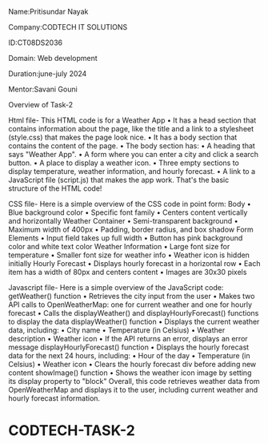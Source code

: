 Name:Pritisundar Nayak

Company:CODTECH IT SOLUTIONS

ID:CT08DS2036

Domain: Web development

Duration:june-july 2024

Mentor:Savani Gouni





Overview of Task-2


Html file-
This HTML code is for a Weather App
•	It has a head section that contains information about the page, like the title and a link to a stylesheet (style.css) that makes the page look nice.
•	It has a body section that contains the content of the page.
•	The body section has:
•	A heading that says "Weather App".
•	A form where you can enter a city and click a search button.
•	A place to display a weather icon.
•	Three empty sections to display temperature, weather information, and hourly forecast.
•	A link to a JavaScript file (script.js) that makes the app work.
That's the basic structure of the HTML code!

CSS file-
Here is a simple overview of the CSS code in point form:
Body
•	Blue background color
•	Specific font family
•	Centers content vertically and horizontally
Weather Container
•	Semi-transparent background
•	Maximum width of 400px
•	Padding, border radius, and box shadow
Form Elements
•	Input field takes up full width
•	Button has pink background color and white text color
Weather Information
•	Large font size for temperature
•	Smaller font size for weather info
•	Weather icon is hidden initially
Hourly Forecast
•	Displays hourly forecast in a horizontal row
•	Each item has a width of 80px and centers content
•	Images are 30x30 pixels

Javascript file-
Here is a simple overview of the JavaScript code:
getWeather() function
•	Retrieves the city input from the user
•	Makes two API calls to OpenWeatherMap: one for current weather and one for hourly forecast
•	Calls the displayWeather() and displayHourlyForecast() functions to display the data
displayWeather() function
•	Displays the current weather data, including:
•	City name
•	Temperature (in Celsius)
•	Weather description
•	Weather icon
•	If the API returns an error, displays an error message
displayHourlyForecast() function
•	Displays the hourly forecast data for the next 24 hours, including:
•	Hour of the day
•	Temperature (in Celsius)
•	Weather icon
•	Clears the hourly forecast div before adding new content
showImage() function
•	Shows the weather icon image by setting its display property to "block"
Overall, this code retrieves weather data from OpenWeatherMap and displays it to the user, including current weather and hourly forecast information.

# CODTECH-TASK-2
